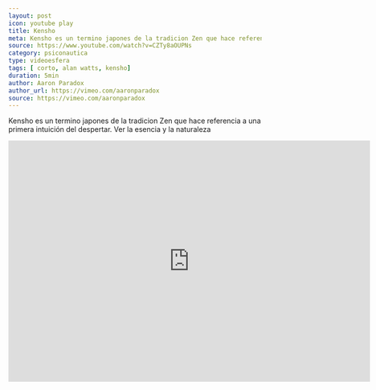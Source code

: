 ```yaml
---
layout: post
icon: youtube play
title: Kensho
meta: Kensho es un termino japones de la tradicion Zen que hace referencia a una primera intuición del despertar. Ver la esencia y la naturaleza de Buda
source: https://www.youtube.com/watch?v=CZTy8aOUPNs
category: psiconautica
type: videoesfera
tags: [ corto, alan watts, kensho]
duration: 5min
author: Aaron Paradox
author_url: https://vimeo.com/aaronparadox
source: https://vimeo.com/aaronparadox
---
```


<p>
	Kensho es un termino japones de la tradicion Zen que hace referencia a una primera intuición del despertar. Ver la esencia y la naturaleza 
</p>

<iframe width="720" height="480" src="https://www.youtube.com/embed/CZTy8aOUPNs" frameborder="0" allowfullscreen></iframe>